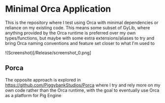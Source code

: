 # Minimal Orca Application
This is the repository where I test using Orca with minimal dependencies or reliance on my existing code. This means some subset of GyLib, where anything provided by the Orca runtime is preferred over my own types/functions, but maybe with some extra extensions/aliases to try and bring Orca naming conventions and feature set closer to what I'm used to

!(Screenshot)[/Release/screenshot_0.png]

## Porca
The opposite approach is explored in https://github.com/PiggybankStudios/Porca where I try and rely more on my own code rather than the Orca runtime, with the goal to eventually use Orca as a platform for Pig Engine